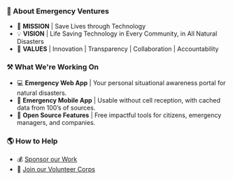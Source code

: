 ### 🚨 About Emergency Ventures

- 🚀 **MISSION** | Save Lives through Technology
- 💡 **VISION** | Life Saving Technology in Every Community, in All Natural Disasters
- 🧭 **VALUES** | Innovation | Transparency | Collaboration | Accountability

### ⚒️ What We're Working On

- 💻 **Emergency Web App** | Your personal situational awareness portal for natural disasters.
- 📱 **Emergency Mobile App** | Usable without cell reception, with cached data from 100’s of sources.
- 📖 **Open Source Features** | Free impactful tools for citizens, emergency managers, and companies.

### 🌎 How to Help

- 💰 [Sponsor our Work](https://github.com/sponsors/EmergencyVentures)
- 🤍 [Join our Volunteer Corps](https://emergency.ventures/)
